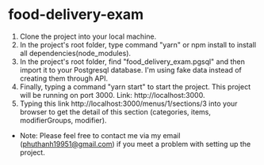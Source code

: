 # food-delivery-exam

1. Clone the project into your local machine.
2. In the project's root folder, type command "yarn" or npm install to install all dependencies(node_modules).
3. In the project's root folder, find "food_delivery_exam.pgsql" and then import it to your Postgresql database. I'm using fake data instead of creating them through API.
4. Finally, typing a command "yarn start" to start the project. This project will be running on port 3000. Link: http://localhost:3000.
5. Typing this link http://localhost:3000/menus/1/sections/3 into your browser to get the detail of this section (categories, items, modifierGroups, modifier). 

* Note: Please feel free to contact me via my email (phuthanh19951@gmail.com) if you meet a problem with setting up the project.
